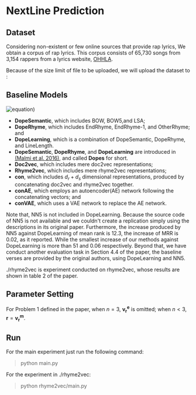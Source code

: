 # NextLine Prediction

## Dataset

Considering non-existent or few online sources that provide rap lyrics, We obtain a corpus of rap lyrics. This corpus consists of 65,730 songs from 3,154 rappers from a lyrics website, [OHHLA](http://ohhla.com/inder.html).

Because of the size limit of file to be uploaded, we will upload the dataset to :

## Baseline Models
![equation](http://chart.googleapis.com/chart?cht=tx&chl=\Large+x%3d%5cfrac%7b-b%5cpm%5csqrt%7bb%5e2-4ac%7d%7d%7b2a%7d))
- **DopeSemantic**, which includes BOW, BOW5,and LSA;
- **DopeRhyme**, which includes EndRhyme, EndRhyme-1, and OtherRhyme; and
- **DopeLearning**, which is a combination of DopeSemantic, DopeRhyme, and LineLength.
- **DopeSemantic**, **DopeRhyme**, and **DopeLearning** are introduced in [ (Malmi et al. 2016)](https://github.com/ekQ/dopelearning), and called **Dopes** for short. 
- **Doc2vec**, which includes mere doc2vec representations;
- **Rhyme2vec**, which includes mere rhyme2vec representations;
- **con**, which includes $d_r+d_s$ dimensional representations, produced by concatenating doc2vec and rhyme2vec together.
- **conAE**, which employs an autoencoder(AE) network following the concatenating vectors; and
- **conVAE**, which uses a VAE network to replace the AE network. 

Note that, NN5 is not included in DopeLearning. Because the source code of NN5 is not available and we couldn't create a replication simply using the descriptions in its original paper. Furthermore, the increase produced by NN5 against DopeLearning of mean rank is $12.3$, the increase of MRR is $0.02$, as it reported. While the smallest increase of our methods against DopeLearning is more than $51$ and $0.06$ respectively. Beyond that, we have conduct another evaluation task in Section 4.4 of the paper, the baseline verses are provided by the original authors, using DopeLearning and NN5.

./rhyme2vec is experiment conducted on rhyme2vec, whose results are shown in table 2 of the paper.

## Parameter Setting

For Problem 1 defined in the paper, when $n=3$, $\boldsymbol {v_r^e}$ is omitted; when $n<3$, $\boldsymbol r = \boldsymbol{v_r^m}$.

## Run

For the main experiment just run the following command:
> python main.py

For the experiment in ./rhyme2vec:
> python rhyme2vec/main.py
